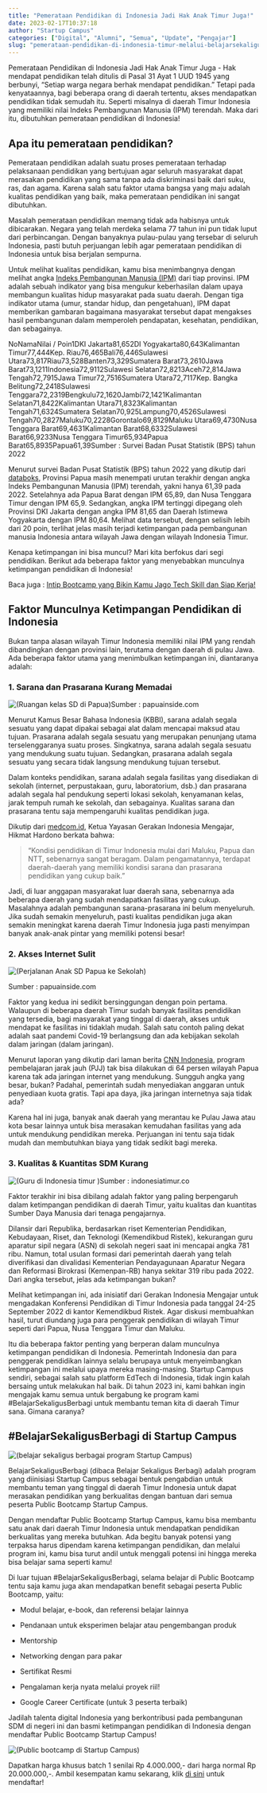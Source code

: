 ```yaml
---
title: "Pemerataan Pendidikan di Indonesia Jadi Hak Anak Timur Juga!"
date: 2023-02-17T10:37:18
author: "Startup Campus"
categories: ["Digital", "Alumni", "Semua", "Update", "Pengajar"]
slug: "pemerataan-pendidikan-di-indonesia-timur-melalui-belajarsekaligusberbagi"
---
```


Pemerataan Pendidikan di Indonesia Jadi Hak Anak Timur Juga - Hak mendapat pendidikan telah ditulis di Pasal 31 Ayat 1 UUD 1945 yang berbunyi, “Setiap warga negara berhak mendapat pendidikan.” Tetapi pada kenyataannya, bagi beberapa orang di daerah tertentu, akses mendapatkan pendidikan tidak semudah itu. Seperti misalnya di daerah Timur Indonesia yang memiliki nilai Indeks Pembangunan Manusia (IPM) terendah. Maka dari itu, dibutuhkan pemerataan pendidikan di Indonesia!

## Apa itu pemerataan pendidikan?

Pemerataan pendidikan adalah suatu proses pemerataan terhadap pelaksanaan pendidikan yang bertujuan agar seluruh masyarakat dapat merasakan pendidikan yang sama tanpa ada diskriminasi baik dari suku, ras, dan agama. Karena salah satu faktor utama bangsa yang maju adalah kualitas pendidikan yang baik, maka pemerataan pendidikan ini sangat dibutuhkan.

Masalah pemerataan pendidikan memang tidak ada habisnya untuk dibicarakan. Negara yang telah merdeka selama 77 tahun ini pun tidak luput dari perbincangan. Dengan banyaknya pulau-pulau yang tersebar di seluruh Indonesia, pasti butuh perjuangan lebih agar pemerataan pendidikan di Indonesia untuk bisa berjalan sempurna.

Untuk melihat kualitas pendidikan, kamu bisa menimbangnya dengan melihat angka [Indeks Pembangunan Manusia (IPM)](https://www.bps.go.id/subject/26/indeks-pembangunan-manusia.html) dari tiap provinsi. IPM adalah sebuah indikator yang bisa mengukur keberhasilan dalam upaya membangun kualitas hidup masyarakat pada suatu daerah. Dengan tiga indikator utama (umur, standar hidup, dan pengetahuan), IPM dapat memberikan gambaran bagaimana masyarakat tersebut dapat mengakses hasil pembangunan dalam memperoleh pendapatan, kesehatan, pendidikan, dan sebagainya.

NoNamaNilai / Poin1DKI Jakarta81,652DI Yogyakarta80,643Kalimantan Timur77,444Kep. Riau76,465Bali76,446Sulawesi Utara73,817Riau73,528Banten73,329Sumatera Barat73,2610Jawa Barat73,1211Indonesia72,9112Sulawesi Selatan72,8213Aceh72,814Jawa Tengah72,7915Jawa Timur72,7516Sumatera Utara72,7117Kep. Bangka Belitung72,2418Sulawesi Tenggara72,2319Bengkulu72,1620Jambi72,1421Kalimantan Selatan71,8422Kalimantan Utara71,8323Kalimantan Tengah71,6324Sumatera Selatan70,925Lampung70,4526Sulawesi Tengah70,2827Maluku70,2228Gorontalo69,8129Maluku Utara69,4730Nusa Tenggara Barat69,4631Kalimantan Barat68,6332Sulawesi Barat66,9233Nusa Tenggara Timur65,934Papua Barat65,8935Papua61,39Sumber : Survei Badan Pusat Statistik (BPS) tahun 2022

Menurut survei Badan Pusat Statistik (BPS) tahun 2022 yang dikutip dari [databoks](https://databoks.katadata.co.id/datapublish/2022/11/17/indeks-pembangunan-manusia-dki-jakarta-tertinggi-nasional-pada-2022#:~:text=Papua%20merupakan%20provinsi%20dengan%20IPM,Jawa%20dengan%20wilayah%20Indonesia%20Timur.), Provinsi Papua masih menempati urutan terakhir dengan angka Indeks Pembangunan Manusia (IPM) terendah, yakni hanya 61,39 pada 2022. Setelahnya ada Papua Barat dengan IPM 65,89, dan Nusa Tenggara Timur dengan IPM 65,9. Sedangkan, angka IPM tertinggi dipegang oleh Provinsi DKI Jakarta dengan angka IPM 81,65 dan Daerah Istimewa Yogyakarta dengan IPM 80,64. Melihat data tersebut, dengan selisih lebih dari 20 poin, terlihat jelas masih terjadi ketimpangan pada pembangunan manusia Indonesia antara wilayah Jawa dengan wilayah Indonesia Timur.

Kenapa ketimpangan ini bisa muncul? Mari kita berfokus dari segi pendidikan. Berikut ada beberapa faktor yang menyebabkan munculnya ketimpangan pendidikan di Indonesia!

Baca juga : [Intip Bootcamp yang Bikin Kamu Jago Tech Skill dan Siap Kerja!](https://startupcampus.id/blog/intip-bootcamp-yang-bikin-kamu-jago-tech-skill-dan-siap-kerja/)

## Faktor Munculnya Ketimpangan Pendidikan di Indonesia

Bukan tanpa alasan wilayah Timur Indonesia memiliki nilai IPM yang rendah dibandingkan dengan provinsi lain, terutama dengan daerah di pulau Jawa. Ada beberapa faktor utama yang menimbulkan ketimpangan ini, diantaranya adalah:

### 1. Sarana dan Prasarana Kurang Memadai

![(Ruangan kelas SD di Papua)](/uploads/2023/02/Ruangan-SD-Parea-Ambai-1024x682.jpeg)Sumber : papuainside.com

Menurut Kamus Besar Bahasa Indonesia (KBBI), sarana adalah segala sesuatu yang dapat dipakai sebagai alat dalam mencapai maksud atau tujuan. Prasarana adalah segala sesuatu yang merupakan penunjang utama terselenggaranya suatu proses. Singkatnya, sarana adalah segala sesuatu yang mendukung suatu tujuan. Sedangkan, prasarana adalah segala sesuatu yang secara tidak langsung mendukung tujuan tersebut.

Dalam konteks pendidikan, sarana adalah segala fasilitas yang disediakan di sekolah (internet, perpustakaan, guru, laboratorium, dsb.) dan prasarana adalah segala hal pendukung seperti lokasi sekolah, kenyamanan kelas, jarak tempuh rumah ke sekolah, dan sebagainya. Kualitas sarana dan prasarana tentu saja mempengaruhi kualitas pendidikan juga.

Dikutip dari [medcom.id](https://www.medcom.id/pendidikan/news-pendidikan/yKXPPj0K-bukan-sekadar-sarana-prasarana-ini-tantangan-pendidikan-paling-serius-di-timur-indonesia), Ketua Yayasan Gerakan Indonesia Mengajar, Hikmat Hardono berkata bahwa:

> “Kondisi pendidikan di Timur Indonesia mulai dari Maluku, Papua dan NTT, sebenarnya sangat beragam. Dalam pengamatannya, terdapat daerah-daerah yang memiliki kondisi sarana dan prasarana pendidikan yang cukup baik.”

Jadi, di luar anggapan masyarakat luar daerah sana, sebenarnya ada beberapa daerah yang sudah mendapatkan fasilitas yang cukup. Masalahnya adalah pembangunan sarana-prasarana ini belum menyeluruh. Jika sudah semakin menyeluruh, pasti kualitas pendidikan juga akan semakin meningkat karena daerah Timur Indonesia juga pasti menyimpan banyak anak-anak pintar yang memiliki potensi besar!

### 2. Akses Internet Sulit

![(Perjalanan Anak SD Papua ke Sekolah)](/uploads/2023/02/ANAK-SEKOLAH-DI-PAPUA-1.jpg)

Sumber : papuainside.com

Faktor yang kedua ini sedikit bersinggungan dengan poin pertama. Walaupun di beberapa daerah Timur sudah banyak fasilitas pendidikan yang tersedia, bagi masyarakat yang tinggal di daerah, akses untuk mendapat ke fasilitas ini tidaklah mudah. Salah satu contoh paling dekat adalah saat pandemi Covid-19 berlangsung dan ada kebijakan sekolah dalam jaringan (dalam jaringan).

Menurut laporan yang dikutip dari laman berita [CNN Indonesia](https://www.cnnindonesia.com/nasional/20210323120356-20-620918/setumpuk-kendala-pendidikan-di-papua-yang-dibawa-ke-pusat), program pembelajaran jarak jauh (PJJ) tak bisa dilakukan di 64 persen wilayah Papua karena tak ada jaringan internet yang mendukung. Sungguh angka yang besar, bukan? Padahal, pemerintah sudah menyediakan anggaran untuk penyediaan kuota gratis. Tapi apa daya, jika jaringan internetnya saja tidak ada?

Karena hal ini juga, banyak anak daerah yang merantau ke Pulau Jawa atau kota besar lainnya untuk bisa merasakan kemudahan fasilitas yang ada untuk mendukung pendidikan mereka. Perjuangan ini tentu saja tidak mudah dan membutuhkan biaya yang tidak sedikit bagi mereka.

### 3. Kualitas & Kuantitas SDM Kurang

![(Guru di Indonesia timur )](/uploads/2023/02/Guru-di-NTT.jpeg)Sumber : indonesiatimur.co

Faktor terakhir ini bisa dibilang adalah faktor yang paling berpengaruh dalam ketimpangan pendidikan di daerah Timur, yaitu kualitas dan kuantitas Sumber Daya Manusia dari tenaga pengajarnya.

Dilansir dari Republika, berdasarkan riset Kementerian Pendidikan, Kebudayaan, Riset, dan Teknologi (Kemendikbud Ristek), kekurangan guru aparatur sipil negara (ASN) di sekolah negeri saat ini mencapai angka 781 ribu. Namun, total usulan formasi dari pemerintah daerah yang telah diverifikasi dan divalidasi Kementerian Pendayagunaan Aparatur Negara dan Reformasi Birokrasi (Kemenpan-RB) hanya sekitar 319 ribu pada 2022. Dari angka tersebut, jelas ada ketimpangan bukan?

Melihat ketimpangan ini, ada inisiatif dari Gerakan Indonesia Mengajar untuk mengadakan Konferensi Pendidikan di Timur Indonesia pada tanggal 24-25 September 2022 di kantor Kemendikbud Ristek. Agar diskusi membuahkan hasil, turut diundang juga para penggerak pendidikan di wilayah Timur seperti dari Papua, Nusa Tenggara Timur dan Maluku.

Itu dia beberapa faktor penting yang berperan dalam munculnya ketimpangan pendidikan di Indonesia. Pemerintah Indonesia dan para penggerak pendidikan lainnya selalu berupaya untuk menyeimbangkan ketimpangan ini melalui upaya mereka masing-masing. Startup Campus sendiri, sebagai salah satu platform EdTech di Indonesia, tidak ingin kalah bersaing untuk melakukan hal baik. Di tahun 2023 ini, kami bahkan ingin mengajak kamu semua untuk bergabung ke program kami #BelajarSekaligusBerbagi untuk membantu teman kita di daerah Timur sana. Gimana caranya?

## #BelajarSekaligusBerbagi di Startup Campus

![(belajar sekaligus berbagai program Startup Campus)](/uploads/2023/02/belajarsekaligusberbagi-csr-program-startup-campus-819x1024.jpg)

BelajarSekaligusBerbagi (dibaca Belajar Sekaligus Berbagi) adalah program yang diinisiasi Startup Campus sebagai bentuk pengabdian untuk membantu teman yang tinggal di daerah Timur Indonesia untuk dapat merasakan pendidikan yang berkualitas dengan bantuan dari semua peserta Public Bootcamp Startup Campus.

Dengan mendaftar Public Bootcamp Startup Campus, kamu bisa membantu satu anak dari daerah Timur Indonesia untuk mendapatkan pendidikan berkualitas yang mereka butuhkan. Ada begitu banyak potensi yang terpaksa harus dipendam karena ketimpangan pendidikan, dan melalui program ini, kamu bisa turut andil untuk menggali potensi ini hingga mereka bisa belajar sama seperti kamu!

Di luar tujuan #BelajarSekaligusBerbagi, selama belajar di Public Bootcamp tentu saja kamu juga akan mendapatkan benefit sebagai peserta Public Bootcamp, yaitu:

- Modul belajar, e-book, dan referensi belajar lainnya

- Pendanaan untuk eksperimen belajar atau pengembangan produk

- Mentorship

- Networking dengan para pakar

- Sertifikat Resmi

- Pengalaman kerja nyata melalui proyek riil!

- Google Career Certificate (untuk 3 peserta terbaik)

Jadilah talenta digital Indonesia yang berkontribusi pada pembangunan SDM di negeri ini dan basmi ketimpangan pendidikan di Indonesia dengan mendaftar Public Bootcamp Startup Campus!

![(Public bootcamp di Startup Campus)](/uploads/2023/02/public-bootcamp-startup-campus-promo-1-819x1024.jpg)

Dapatkan harga khusus batch 1 senilai Rp 4.000.000,- dari harga normal Rp 20.000.000,-. Ambil kesempatan kamu sekarang, klik [di sini](http://bit.ly/publicbootcamp) untuk mendaftar!